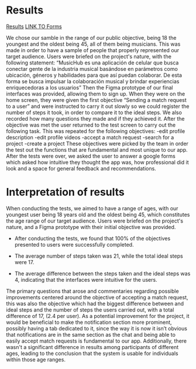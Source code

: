 # Results
[Results](https://docs.google.com/spreadsheets/d/1N4xbgCHw-X48e6SKILR3_dAMmsM2LsAvBMu1JWOZSjM/edit?usp=sharing)
[LINK TO Forms](https://docs.google.com/forms/d/1az-2WOu6tyGB380Xr7Yx8tzFPrhYPbLnAr4tBwOOL1Q/edit#responses)

We chose our samble in the range of our public objective, being 18 the youngest and the oldest being 45, all of them being musicians. This was made in order to have a sample of people that properly represented our target audience. Users were briefed on the project's nature, with the following statement: “MusicHub es una aplicación de celular que busca conectar gente de la industria musical basándose en parámetros como ubicación, géneros y habilidades para que así puedan colaborar. De esta forma se busca impulsar la colaboración musical y brindar experiencias enriquecedoras a los usuarios” 
Then the Figma prototype of our final interfaces was provided, allowing them to sign up. When they were on the home screen, they were given the first objective “Sending a match request to a user” and were instructed to carry it out slowly so we could register the number of steps it took, in order to compare it to the ideal steps. We also recorded how many questions they made and if they achieved it. After the objective was met the user returned to the test screen to carry out the following task.
This was repeated for the following objectives: 
-edit profile description
-edit profile videos
-accept a match request
-search for a project
-create a project
These objectives were picked by the team in order the test out the functions that are fundamental and most unique to our app.
After the tests were over, we asked the user to answer a google forms which asked how intuitive they thought the app was, how professional did it look and a space for general feedback and recommendations.

# Interpretation of results

When conducting the tests, we aimed to have a range of ages, with our youngest user being 18 years old and the oldest being 45, which constitutes the age range of our target audience. Users were briefed on the project's nature, and a Figma prototype with their initial objective was provided.

* After conducting the tests, we found that 100% of the objectives presented to users were successfully completed.

* The average number of steps taken was 21, while the total ideal steps were 17.

* The average difference between the steps taken and the ideal steps was 4, indicating that the interfaces were intuitive for the users.

The primary questions that arose and commentaries regarding possible improvements centered around the objective of accepting a match request, this was also the objective which had the biggest difference between and ideal steps and the number of steps the users carried out, with a total difference of 17, (2.4 per user). As a potential improvement for the project, it would be beneficial to make the notification section more prominent, possibly having a tab dedicated to it, since the way it is now it isn’t obvious that notifications are in the same section as the chat and being able to easily accept match requests is fundamental to our app. Additionally, there wasn't a significant difference in results among participants of different ages, leading to the conclusion that the system is usable for individuals within those age ranges.
